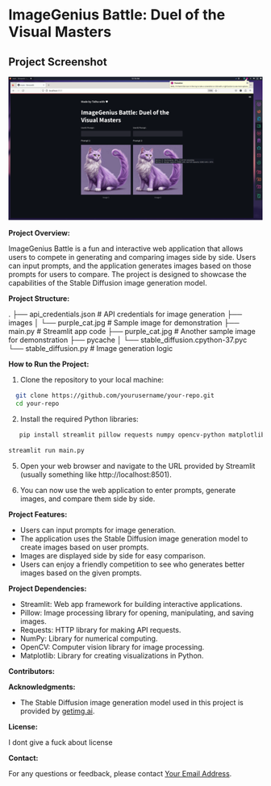 # ImageGenius Battle: Duel of the Visual Masters

## Project Screenshot
![Project Image](project.png)

**Project Overview:**

ImageGenius Battle is a fun and interactive web application that allows users to compete in generating and comparing images side by side. Users can input prompts, and the application generates images based on those prompts for users to compare. The project is designed to showcase the capabilities of the Stable Diffusion image generation model.

**Project Structure:**

.
├── api_credentials.json # API credentials for image generation
├── images
│ └── purple_cat.jpg # Sample image for demonstration
├── main.py # Streamlit app code
├── purple_cat.jpg # Another sample image for demonstration
├── pycache
│ └── stable_diffusion.cpython-37.pyc
└── stable_diffusion.py # Image generation logic


**How to Run the Project:**

1. Clone the repository to your local machine:

```bash
  git clone https://github.com/yourusername/your-repo.git
  cd your-repo
```

2. Install the required Python libraries:
```bash
   pip install streamlit pillow requests numpy opencv-python matplotlib
```
```bash
streamlit run main.py
```

5. Open your web browser and navigate to the URL provided by Streamlit (usually something like http://localhost:8501).

6. You can now use the web application to enter prompts, generate images, and compare them side by side.

**Project Features:**

- Users can input prompts for image generation.
- The application uses the Stable Diffusion image generation model to create images based on user prompts.
- Images are displayed side by side for easy comparison.
- Users can enjoy a friendly competition to see who generates better images based on the given prompts.

**Project Dependencies:**

- Streamlit: Web app framework for building interactive applications.
- Pillow: Image processing library for opening, manipulating, and saving images.
- Requests: HTTP library for making API requests.
- NumPy: Library for numerical computing.
- OpenCV: Computer vision library for image processing.
- Matplotlib: Library for creating visualizations in Python.

**Contributors:**


**Acknowledgments:**

- The Stable Diffusion image generation model used in this project is provided by [getimg.ai](https://getimg.ai/).

**License:**

I dont give a fuck about license

**Contact:**

For any questions or feedback, please contact [Your Email Address](mailto:hey.imtalha@gmail.com).



